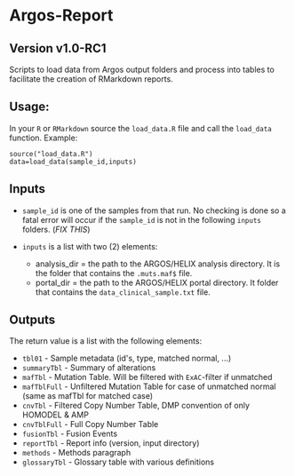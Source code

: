 # Argos-Report

## Version v1.0-RC1

Scripts to load data from Argos output folders and process into tables to facilitate the creation of RMarkdown reports.

## Usage:

In your `R` or `RMarkdown` source the `load_data.R` file and call the `load_data` function. Example:

```
source("load_data.R")
data=load_data(sample_id,inputs)
```

## Inputs 

- `sample_id` is one of the samples from that run. No checking is done so a fatal error will occur if the `sample_id` is not in the following `inputs` folders. (_FIX THIS_)

- `inputs` is a list with two (2) elements:
    - analysis_dir = the path to the ARGOS/HELIX analysis directory. It is the folder that contains the `.muts.maf$` file.
    - portal_dir = the path to the ARGOS/HELIX portal directory. It folder that contains the `data_clinical_sample.txt` file.

## Outputs

The return value is a list with the following elements:

- `tbl01` - Sample metadata (id's, type, matched normal, ...)
- `summaryTbl` - Summary of alterations
- `mafTbl` - Mutation Table. Will be filtered with `ExAC`-filter if unmatched
- `mafTblFull` - Unfiltered Mutation Table for case of unmatched normal (same as mafTbl for matched case)
- `cnvTbl` - Filtered Copy Number Table, DMP convention of only HOMODEL & AMP
- `cnvTblFull` - Full Copy Number Table
- `fusionTbl` - Fusion Events
- `reportTbl` - Report info (version, input directory)
- `methods` - Methods paragraph
- `glossaryTbl` - Glossary table with various definitions

